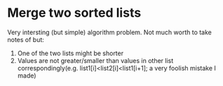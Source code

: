 # Merge two sorted lists
Very intersting (but simple) algorithm problem. Not much worth to take notes of but:
1. One of the two lists might be shorter
2. Values are not greater/smaller than values in other list correspondingly(e.g. list1[i]<list2[i]<list1[i+1]; a very foolish mistake I made)